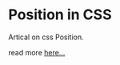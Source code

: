 # Position in CSS 

Artical on css Position.

read more [here...](https://altamishturk.hashnode.dev/position-in-css)